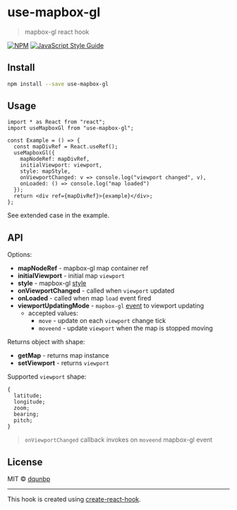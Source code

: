 # use-mapbox-gl

> mapbox-gl react hook

[![NPM](https://img.shields.io/npm/v/use-mapbox-gl.svg)](https://www.npmjs.com/package/use-mapbox-gl) [![JavaScript Style Guide](https://img.shields.io/badge/code_style-standard-brightgreen.svg)](https://standardjs.com)

## Install

```bash
npm install --save use-mapbox-gl
```

## Usage

```tsx
import * as React from "react";
import useMapboxGl from "use-mapbox-gl";

const Example = () => {
  const mapDivRef = React.useRef();
  useMapboxGl({
    mapNodeRef: mapDivRef,
    initialViewport: viewport,
    style: mapStyle,
    onViewportChanged: v => console.log("viewport changed", v),
    onLoaded: () => console.log("map loaded")
  });
  return <div ref={mapDivRef}>{example}</div>;
};
```

See extended case in the example.

## API

Options:

- **mapNodeRef** - mapbox-gl map container ref
- **initialViewport** - initial map `viewport`
- **style** - mapbox-gl [style](https://docs.mapbox.com/mapbox-gl-js/style-spec/)
- **onViewportChanged** - called when `viewport` updated
- **onLoaded** - called when map `load` event fired
- **viewportUpdatingMode** - `mapbox-gl` [event](https://docs.mapbox.com/mapbox-gl-js/api/#events) to viewport updating
  - accepted values:
    - `move` - update on each `viewport` change tick
    - `moveend` - update `viewport` when the map is stopped moving

Returns object with shape:

- **getMap** - returns map instance
- **setViewport** - returns `viewport`

Supported `viewport` shape:

```tsx
{
  latitude;
  longitude;
  zoom;
  bearing;
  pitch;
}
```

> `onViewportChanged` callback invokes on `moveend` mapbox-gl event

## License

MIT © [dqunbp](https://github.com/dqunbp)

---

This hook is created using [create-react-hook](https://github.com/hermanya/create-react-hook).

